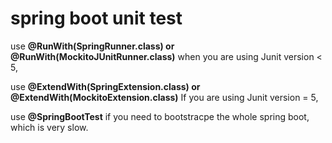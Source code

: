 
# spring boot unit test

use **@RunWith(SpringRunner.class) or @RunWith(MockitoJUnitRunner.class)**
when you are using Junit version < 5,

use **@ExtendWith(SpringExtension.class) or @ExtendWith(MockitoExtension.class)**
If you are using Junit version = 5,

use **@SpringBootTest** if you need to bootstracpe the whole spring boot, which is very slow.



